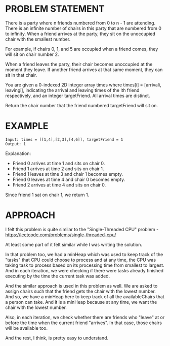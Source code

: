 # PROBLEM STATEMENT

There is a party where n friends numbered from 0 to n - 1 are attending. There is an infinite number of chairs in this party that are numbered from 0 to infinity. When a friend arrives at the party, they sit on the unoccupied chair with the smallest number.

  For example, if chairs 0, 1, and 5 are occupied when a friend comes, they will sit on chair number 2.

When a friend leaves the party, their chair becomes unoccupied at the moment they leave. If another friend arrives at that same moment, they can sit in that chair.

You are given a 0-indexed 2D integer array times where times[i] = [arrivali, leavingi], indicating the arrival and leaving times of the ith friend respectively, and an integer targetFriend. All arrival times are distinct.

Return the chair number that the friend numbered targetFriend will sit on.

# EXAMPLE

    Input: times = [[1,4],[2,3],[4,6]], targetFriend = 1
    Output: 1

Explanation: 
- Friend 0 arrives at time 1 and sits on chair 0.
- Friend 1 arrives at time 2 and sits on chair 1.
- Friend 1 leaves at time 3 and chair 1 becomes empty.
- Friend 0 leaves at time 4 and chair 0 becomes empty.
- Friend 2 arrives at time 4 and sits on chair 0.
  
Since friend 1 sat on chair 1, we return 1.

# APPROACH

I felt this problem is quite similar to the "Single-Threaded CPU" problem - https://leetcode.com/problems/single-threaded-cpu/

At least some part of it felt similar while I was writing the solution.

In that problem too, we had a minHeap which was used to keep track of the "tasks" that CPU could choose to process and at any time, the CPU was taking task to process based on its processing time from smallest to largest. And in each iteration, we were checking if there were tasks already finished executing by the time the current task was added.

And the similar approach is used in this problem as well. We are asked to assign chairs such that the friend gets the chair with the lowest number. And so, we have a minHeap here to keep track of all the availableChairs that a person can take. And it is a minHeap because at any time, we want the chair with the lowest number.

Also, in each iteration, we check whether there are friends who "leave" at or before the time when the current friend "arrives". In that case, those chairs will be available too.

And the rest, I think, is pretty easy to understand.